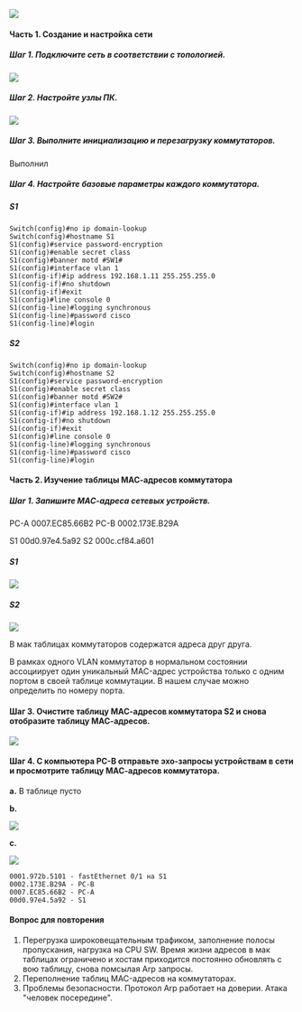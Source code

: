 ![](https://github.com/Adminkzn/Otus-Network-Engineer/blob/main/img/lab%202-1.jpg?raw=true)

#### Часть 1. Создание и настройка сети

##### Шаг 1. Подключите сеть в соответствии с топологией.
![](https://github.com/Adminkzn/Otus-Network-Engineer/blob/main/img/lab%202-2.jpg?raw=true)

##### Шаг 2. Настройте узлы ПК.
![](https://github.com/Adminkzn/Otus-Network-Engineer/blob/main/img/lab%202-3.jpg?raw=true)

##### Шаг 3. Выполните инициализацию и перезагрузку коммутаторов.
Выполнил

##### Шаг 4. Настройте базовые параметры каждого коммутатора.
##### S1
    Switch(config)#no ip domain-lookup
    Switch(config)#hostname S1
    S1(config)#service password-encryption
    S1(config)#enable secret class
    S1(config)#banner motd #SW1#
    S1(config)#interface vlan 1
    S1(config-if)#ip address 192.168.1.11 255.255.255.0
    S1(config-if)#no shutdown
    S1(config-if)#exit
    S1(config)#line console 0
    S1(config-line)#logging synchronous
    S1(config-line)#password cisco
    S1(config-line)#login

##### S2
    Switch(config)#no ip domain-lookup
    Switch(config)#hostname S2
    S1(config)#service password-encryption
    S1(config)#enable secret class
    S1(config)#banner motd #SW2#
    S1(config)#interface vlan 1
    S1(config-if)#ip address 192.168.1.12 255.255.255.0
    S1(config-if)#no shutdown
    S1(config-if)#exit
    S1(config)#line console 0
    S1(config-line)#logging synchronous
    S1(config-line)#password cisco
    S1(config-line)#login

#### Часть 2. Изучение таблицы МАС-адресов коммутатора
##### Шаг 1. Запишите МАС-адреса сетевых устройств.

PC-A  0007.EC85.66B2
PC-B  0002.173E.B29A

S1 00d0.97e4.5a92
S2 000c.cf84.a601

##### S1
![](https://github.com/Adminkzn/Otus-Network-Engineer/blob/main/img/lab%202-4.jpg?raw=true)

##### S2
![](https://github.com/Adminkzn/Otus-Network-Engineer/blob/main/img/lab%202-5.jpg?raw=true)

В мак таблицах коммутаторов содержатся адреса друг друга.

В рамках одного VLAN коммутатор в нормальном состоянии ассоциирует один уникальный MAC-адрес устройства только с одним портом в своей таблице коммутации. В нашем случае можно определить по номеру порта. 

#### Шаг 3. Очистите таблицу МАС-адресов коммутатора S2 и снова отобразите таблицу МАС-адресов.

![](https://github.com/Adminkzn/Otus-Network-Engineer/blob/main/img/lab%202-6.jpg?raw=true)

#### Шаг 4. С компьютера PC-B отправьте эхо-запросы устройствам в сети и просмотрите таблицу МАС-адресов коммутатора.

**a.**  В  таблице пусто


**b.**

![](https://github.com/Adminkzn/Otus-Network-Engineer/blob/main/img/lab%202-7.jpg?raw=true)


**c.**

![](https://github.com/Adminkzn/Otus-Network-Engineer/blob/main/img/lab%202-8.jpg?raw=true)

    0001.972b.5101 - fastEthernet 0/1 на S1
    0002.173E.B29A - PC-B 
    0007.EC85.66B2 - PC-A 
    00d0.97e4.5a92 - S1 

#### Вопрос для повторения
1. Перегрузка широковещательным трафиком, заполнение полосы пропускания, нагрузка на CPU SW. Время жизни адресов в мак таблицах ограничено и хостам приходится постоянно обновлять с вою таблицу, снова помсылая Arp запросы.
2. Переполнение таблиц MAC-адресов на коммутаторах.
3. Проблемы безопасности. Протокол Arp работает на доверии. Атака "человек посередине".










